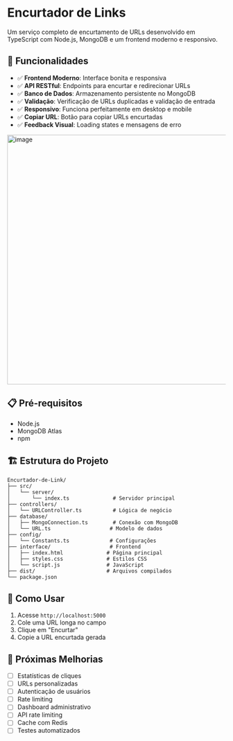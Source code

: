 # Encurtador de Links

Um serviço completo de encurtamento de URLs desenvolvido em TypeScript com Node.js, MongoDB e um frontend moderno e responsivo.

## 🚀 Funcionalidades

- ✅ **Frontend Moderno**: Interface bonita e responsiva
- ✅ **API RESTful**: Endpoints para encurtar e redirecionar URLs
- ✅ **Banco de Dados**: Armazenamento persistente no MongoDB
- ✅ **Validação**: Verificação de URLs duplicadas e validação de entrada
- ✅ **Responsivo**: Funciona perfeitamente em desktop e mobile
- ✅ **Copiar URL**: Botão para copiar URLs encurtadas
- ✅ **Feedback Visual**: Loading states e mensagens de erro

<img width="1291" height="576" alt="image" src="https://github.com/user-attachments/assets/2c7a09c5-ec7e-4b2e-b667-3efc2603f2f3" />


## 📋 Pré-requisitos

- Node.js 
- MongoDB Atlas 
- npm 

## 🏗️ Estrutura do Projeto

```
Encurtador-de-Link/
├── src/
│   └── server/
│       └── index.ts              # Servidor principal
├── controllers/
│   └── URLController.ts          # Lógica de negócio
├── database/
│   ├── MongoConnection.ts        # Conexão com MongoDB
│   └── URL.ts                   # Modelo de dados
├── config/
│   └── Constants.ts             # Configurações
├── interface/                   # Frontend
│   ├── index.html              # Página principal
│   ├── styles.css              # Estilos CSS
│   └── script.js               # JavaScript
├── dist/                       # Arquivos compilados
└── package.json
```

## 📖 Como Usar

1. Acesse `http://localhost:5000`
2. Cole uma URL longa no campo
3. Clique em "Encurtar"
4. Copie a URL encurtada gerada

## 📝 Próximas Melhorias

- [ ] Estatísticas de cliques
- [ ] URLs personalizadas
- [ ] Autenticação de usuários
- [ ] Rate limiting
- [ ] Dashboard administrativo
- [ ] API rate limiting
- [ ] Cache com Redis
- [ ] Testes automatizados
